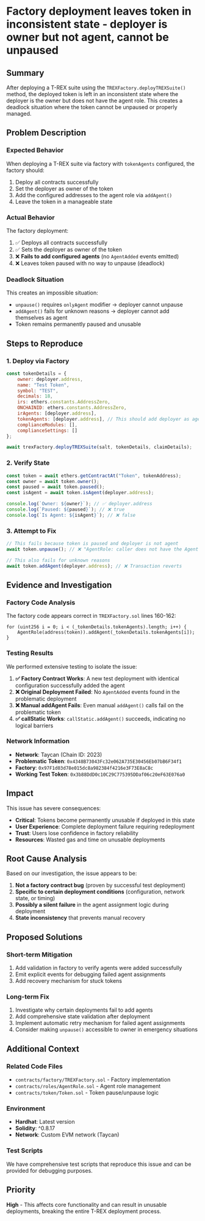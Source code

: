 # Factory deployment leaves token in inconsistent state - deployer is owner but not agent, cannot be unpaused

## Summary

After deploying a T-REX suite using the `TREXFactory.deployTREXSuite()` method, the deployed token is left in an inconsistent state where the deployer is the owner but does not have the agent role. This creates a deadlock situation where the token cannot be unpaused or properly managed.

## Problem Description

### Expected Behavior
When deploying a T-REX suite via factory with `tokenAgents` configured, the factory should:
1. Deploy all contracts successfully
2. Set the deployer as owner of the token
3. Add the configured addresses to the agent role via `addAgent()`
4. Leave the token in a manageable state

### Actual Behavior
The factory deployment:
1. ✅ Deploys all contracts successfully
2. ✅ Sets the deployer as owner of the token
3. ❌ **Fails to add configured agents** (no `AgentAdded` events emitted)
4. ❌ Leaves token paused with no way to unpause (deadlock)

### Deadlock Situation
This creates an impossible situation:
- `unpause()` requires `onlyAgent` modifier → deployer cannot unpause
- `addAgent()` fails for unknown reasons → deployer cannot add themselves as agent
- Token remains permanently paused and unusable

## Steps to Reproduce

### 1. Deploy via Factory
```javascript
const tokenDetails = {
    owner: deployer.address,
    name: "Test Token",
    symbol: "TEST",
    decimals: 18,
    irs: ethers.constants.AddressZero,
    ONCHAINID: ethers.constants.AddressZero,
    irAgents: [deployer.address],
    tokenAgents: [deployer.address], // This should add deployer as agent
    complianceModules: [],
    complianceSettings: []
};

await trexFactory.deployTREXSuite(salt, tokenDetails, claimDetails);
```

### 2. Verify State
```javascript
const token = await ethers.getContractAt("Token", tokenAddress);
const owner = await token.owner();
const paused = await token.paused();
const isAgent = await token.isAgent(deployer.address);

console.log(`Owner: ${owner}`); // ✅ deployer.address
console.log(`Paused: ${paused}`); // ❌ true
console.log(`Is Agent: ${isAgent}`); // ❌ false
```

### 3. Attempt to Fix
```javascript
// This fails because token is paused and deployer is not agent
await token.unpause(); // ❌ "AgentRole: caller does not have the Agent role"

// This also fails for unknown reasons
await token.addAgent(deployer.address); // ❌ Transaction reverts
```

## Evidence and Investigation

### Factory Code Analysis
The factory code appears correct in `TREXFactory.sol` lines 160-162:
```solidity
for (uint256 i = 0; i < (_tokenDetails.tokenAgents).length; i++) {
    AgentRole(address(token)).addAgent(_tokenDetails.tokenAgents[i]);
}
```

### Testing Results
We performed extensive testing to isolate the issue:

1. **✅ Factory Contract Works**: A new test deployment with identical configuration successfully added the agent
2. **❌ Original Deployment Failed**: No `AgentAdded` events found in the problematic deployment
3. **❌ Manual addAgent Fails**: Even manual `addAgent()` calls fail on the problematic token
4. **✅ callStatic Works**: `callStatic.addAgent()` succeeds, indicating no logical barriers

### Network Information
- **Network**: Taycan (Chain ID: 2023)
- **Problematic Token**: `0x4348B73043Fc32e062A735E30456Eb07bB6F34f1`
- **Factory**: `0x97F1d03d78e015dc8a982384f4216e3F73E8aC8c`
- **Working Test Token**: `0x3b88DdD0c10C29C775395DDaf06c20eF63E076a0`

## Impact

This issue has severe consequences:
- **Critical**: Tokens become permanently unusable if deployed in this state
- **User Experience**: Complete deployment failure requiring redeployment
- **Trust**: Users lose confidence in factory reliability
- **Resources**: Wasted gas and time on unusable deployments

## Root Cause Analysis

Based on our investigation, the issue appears to be:

1. **Not a factory contract bug** (proven by successful test deployment)
2. **Specific to certain deployment conditions** (configuration, network state, or timing)
3. **Possibly a silent failure** in the agent assignment logic during deployment
4. **State inconsistency** that prevents manual recovery

## Proposed Solutions

### Short-term Mitigation
1. Add validation in factory to verify agents were added successfully
2. Emit explicit events for debugging failed agent assignments
3. Add recovery mechanism for stuck tokens

### Long-term Fix
1. Investigate why certain deployments fail to add agents
2. Add comprehensive state validation after deployment
3. Implement automatic retry mechanism for failed agent assignments
4. Consider making `unpause()` accessible to owner in emergency situations

## Additional Context

### Related Code Files
- `contracts/factory/TREXFactory.sol` - Factory implementation
- `contracts/roles/AgentRole.sol` - Agent role management
- `contracts/token/Token.sol` - Token pause/unpause logic

### Environment
- **Hardhat**: Latest version
- **Solidity**: ^0.8.17
- **Network**: Custom EVM network (Taycan)

### Test Scripts
We have comprehensive test scripts that reproduce this issue and can be provided for debugging purposes.

## Priority
**High** - This affects core functionality and can result in unusable deployments, breaking the entire T-REX deployment process.

